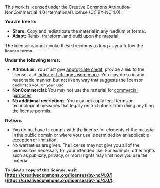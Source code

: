 This work is licensed under the Creative Commons Attribution-NonCommercial 4.0 International License (CC BY-NC 4.0).

**You are free to:**

*   **Share:** Copy and redistribute the material in any medium or format.
*   **Adapt:** Remix, transform, and build upon the material.

The licensor cannot revoke these freedoms as long as you follow the license terms.

**Under the following terms:**

*   **Attribution:** You must give [appropriate credit](https://creativecommons.org/licenses/by-nc/4.0/#), provide a link to the license, and [indicate if changes were made](https://creativecommons.org/licenses/by-nc/4.0/#). You may do so in any reasonable manner, but not in any way that suggests the licensor endorses you or your use.
*   **NonCommercial:** You may not use the material for [commercial purposes](https://creativecommons.org/licenses/by-nc/4.0/#).
*   **No additional restrictions:** You may not apply legal terms or technological measures that legally restrict others from doing anything the license permits.

**Notices:**

*   You do not have to comply with the license for elements of the material in the public domain or where your use is permitted by an applicable exception or limitation.
*   No warranties are given. The license may not give you all of the permissions necessary for your intended use. For example, other rights such as publicity, privacy, or moral rights may limit how you use the material.

**To view a copy of this license, visit [https://creativecommons.org/licenses/by-nc/4.0/](https://creativecommons.org/licenses/by-nc/4.0/).**
